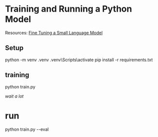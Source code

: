 # Training and Running a Python Model
Resources: [Fine Tuning a Small Language Model](https://fffej.substack.com/p/fine-tuning-a-small-language-model)

## Setup
python -m venv .venv
.venv\Scripts\activate
pip install -r requirements.txt


## training
python train.py

_wait a lot_

# run

python train.py --eval
